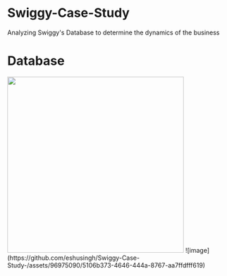 # Swiggy-Case-Study
Analyzing Swiggy's Database to determine the dynamics of the business

# Database

<img src = "https://github.com/eshusingh/Swiggy-Case-Study-/assets/96975090/2f757577-8870-44a2-bdba-d61c6afe1f44" width = 400 height = 400>
![image](https://github.com/eshusingh/Swiggy-Case-Study-/assets/96975090/5106b373-4646-444a-8767-aa7ffdfff619)
